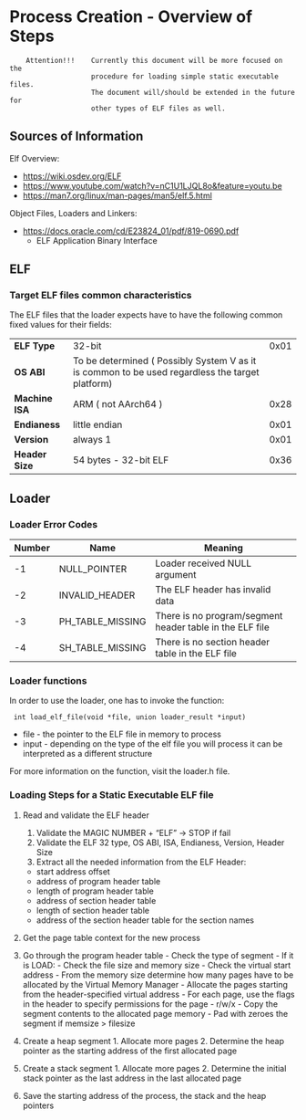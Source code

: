 # Process Creation - Overview of Steps

```
    Attention!!!    Currently this document will be more focused on the 
                    procedure for loading simple static executable files. 
                    The document will/should be extended in the future for 
                    other types of ELF files as well.
```

## Sources of Information

Elf Overview: 
 - https://wiki.osdev.org/ELF
 - https://www.youtube.com/watch?v=nC1U1LJQL8o&feature=youtu.be
 - https://man7.org/linux/man-pages/man5/elf.5.html

Object Files, Loaders and Linkers:
 - https://docs.oracle.com/cd/E23824_01/pdf/819-0690.pdf
    - ELF Application Binary Interface

## ELF

### Target ELF files common characteristics

The ELF files that the loader expects have to have the following common fixed values for their fields:

|       |           |               |
| ---   |   ---     |      ---      |
|**ELF Type**   |   32-bit          |      0x01 |
| **OS ABI**    |    To be determined ( Possibly System V as it is common to be used regardless the target platform)
| **Machine ISA**    |  ARM ( not AArch64 ) | 0x28
| **Endianess**      | little endian        | 0x01
| **Version**        |always 1              | 0x01
| **Header Size**    |54 bytes - 32-bit ELF | 0x36

## Loader

### Loader Error Codes

| Number   |   Name    |   Meaning     |
|   ---    |    ---    |     ---       |
|    -1     |   NULL_POINTER        |  Loader received NULL argument|
|    -2     |   INVALID_HEADER      |  The ELF header has invalid data      |
|    -3     |   PH_TABLE_MISSING    |  There is no program/segment header table in the ELF file |
|    -4     |   SH_TABLE_MISSING    |  There is no section header table in the ELF file |


### Loader functions

In order to use the loader, one has to invoke the function:

`  int load_elf_file(void *file, union loader_result *input)  `
- file  - the pointer to the ELF file in memory to process
- input - depending on the type of the elf file you will process it can be interpreted as a different structure

For more information on the function, visit the loader.h file.


### Loading Steps for a Static Executable ELF file

1. Read and validate the ELF header

    1. Validate the MAGIC NUMBER + “ELF” -> STOP if fail
    2. Validate the ELF 32 type, OS ABI, ISA, Endianess, Version, Header Size
    3. Extract all the needed information from the ELF Header:
    - start address offset
    - address of program header table
    - length of program header table
    - address of section header table
    - length of section header table
    - address of the section header table for the section names
    
2. Get the page table context for the new process
   
3. Go through the program header table
        - Check the type of segment
            - If it is LOAD:
                - Check the file size and memory size
                - Check the virtual start address
                - From the memory size determine how many pages have to be allocated by the Virtual Memory Manager
                - Allocate the pages starting from the header-specified virtual address
                    - For each page, use the flags in the header to specify permissions for the page - r/w/x
                    - Copy the segment contents to the allocated page memory
                    - Pad with zeroes the segment if memsize > filesize
            
4.  Create a heap segment
        1.  Allocate more pages
        2.  Determine the heap pointer as the starting address of the first allocated page
    
5.  Create a stack segment
        1.  Allocate more pages
        2.  Determine the initial stack pointer as the last address in the last allocated page
    
6.  Save the starting address of the process, the stack and the heap pointers
